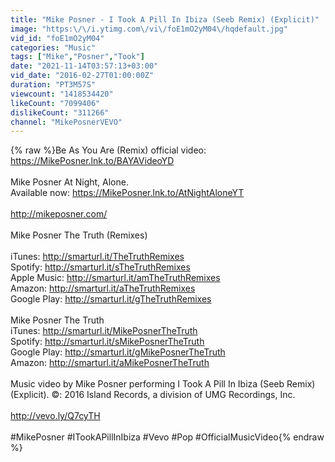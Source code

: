 ```yaml
---
title: "Mike Posner - I Took A Pill In Ibiza (Seeb Remix) (Explicit)"
image: "https:\/\/i.ytimg.com\/vi\/foE1mO2yM04\/hqdefault.jpg"
vid_id: "foE1mO2yM04"
categories: "Music"
tags: ["Mike","Posner","Took"]
date: "2021-11-14T03:57:13+03:00"
vid_date: "2016-02-27T01:00:00Z"
duration: "PT3M57S"
viewcount: "1418534420"
likeCount: "7099406"
dislikeCount: "311266"
channel: "MikePosnerVEVO"
---
```

{% raw %}Be As You Are (Remix) official video: <a rel="nofollow" target="blank" href="https://MikePosner.lnk.to/BAYAVideoYD">https://MikePosner.lnk.to/BAYAVideoYD</a><br /><br />Mike Posner At Night, Alone.<br />Available now: <a rel="nofollow" target="blank" href="https://MikePosner.lnk.to/AtNightAloneYT">https://MikePosner.lnk.to/AtNightAloneYT</a><br /><br /><a rel="nofollow" target="blank" href="http://mikeposner.com/">http://mikeposner.com/</a><br /><br />Mike Posner The Truth (Remixes)<br /><br />iTunes: <a rel="nofollow" target="blank" href="http://smarturl.it/TheTruthRemixes">http://smarturl.it/TheTruthRemixes</a><br />Spotify: <a rel="nofollow" target="blank" href="http://smarturl.it/sTheTruthRemixes">http://smarturl.it/sTheTruthRemixes</a><br />Apple Music: <a rel="nofollow" target="blank" href="http://smarturl.it/amTheTruthRemixes">http://smarturl.it/amTheTruthRemixes</a><br />Amazon: <a rel="nofollow" target="blank" href="http://smarturl.it/aTheTruthRemixes">http://smarturl.it/aTheTruthRemixes</a><br />Google Play: <a rel="nofollow" target="blank" href="http://smarturl.it/gTheTruthRemixes">http://smarturl.it/gTheTruthRemixes</a><br />                  <br />Mike Posner The Truth <br />iTunes: <a rel="nofollow" target="blank" href="http://smarturl.it/MikePosnerTheTruth">http://smarturl.it/MikePosnerTheTruth</a><br />Spotify: <a rel="nofollow" target="blank" href="http://smarturl.it/sMikePosnerTheTruth">http://smarturl.it/sMikePosnerTheTruth</a><br />Google Play: <a rel="nofollow" target="blank" href="http://smarturl.it/gMikePosnerTheTruth">http://smarturl.it/gMikePosnerTheTruth</a><br />Amazon: <a rel="nofollow" target="blank" href="http://smarturl.it/aMikePosnerTheTruth">http://smarturl.it/aMikePosnerTheTruth</a><br /><br />Music video by Mike Posner performing I Took A Pill In Ibiza (Seeb Remix) (Explicit). ©: 2016 Island Records, a division of UMG Recordings, Inc.<br /><br /><a rel="nofollow" target="blank" href="http://vevo.ly/Q7cyTH">http://vevo.ly/Q7cyTH</a><br /><br />#MikePosner #ITookAPillInIbiza #Vevo #Pop #OfficialMusicVideo{% endraw %}
